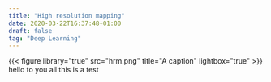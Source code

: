 ```yaml
---
title: "High resolution mapping"
date: 2020-03-22T16:37:48+01:00
draft: false
tag: "Deep Learning"
---
```

{{< figure library="true" src="hrm.png" title="A caption" lightbox="true" >}}
hello to you all this is a test
